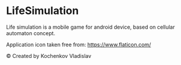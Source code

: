 # LifeSimulation

Life simulation is a mobile game for android device, based on cellular automaton concept.

Application icon taken free from: https://www.flaticon.com/

© Created by Kochenkov Vladislav
